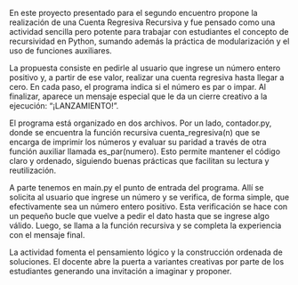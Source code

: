 En este proyecto presentado para el segundo encuentro propone la realización de una Cuenta Regresiva Recursiva y fue pensado como una actividad sencilla pero potente para trabajar con estudiantes el concepto de recursividad en Python, sumando además la práctica de modularización y el uso de funciones auxiliares.

La propuesta consiste en pedirle al usuario que ingrese un número entero positivo y, a partir de ese valor, realizar una cuenta regresiva hasta llegar a cero. En cada paso, el programa indica si el número es par o impar. Al finalizar, aparece un mensaje especial que le da un cierre creativo a la ejecución: “¡LANZAMIENTO!”.

El programa está organizado en dos archivos. Por un lado, contador.py, donde se encuentra la función recursiva cuenta_regresiva(n) que se encarga de imprimir los números y evaluar su paridad a través de otra función auxiliar llamada es_par(numero). Esto permite mantener el código claro y ordenado, siguiendo buenas prácticas que facilitan su lectura y reutilización.

A parte tenemos en main.py el punto de entrada del programa. Allí se solicita al usuario que ingrese un número y se verifica, de forma simple, que efectivamente sea un número entero positivo. Esta verificación se hace con un pequeño bucle que vuelve a pedir el dato hasta que se ingrese algo válido. Luego, se llama a la función recursiva y se completa la experiencia con el mensaje final.

La actividad fomenta el pensamiento lógico y la construcción ordenada de soluciones. El docente abre la puerta a variantes creativas por parte de los estudiantes generando una invitación a imaginar y proponer. 
